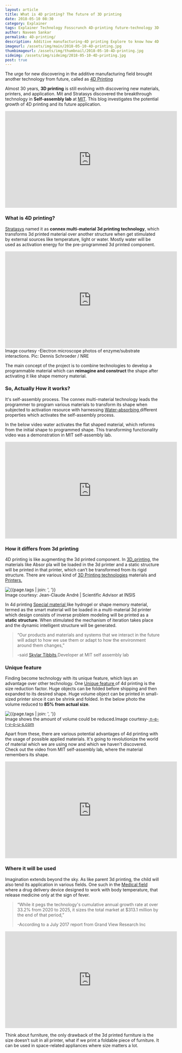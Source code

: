 ```yaml
---
layout: article
title: What is 4D printing? The future of 3D printing
date: 2018-05-10 08:30 
category: Explainer
tags: Explainer Technology Fosscrunch 4D-printing future-technology 3D-printing Additive-Manufacturing MIT Self-assembly-lab stratasys Smart-manufacturing assembly printer 3D 4D Skylar tibbits
author: Naveen Sankar
permalink: 4D-printing/
description: Additive manufacturing-4D printing Explore to know how 4D printing works, How it differs from 3D printing, Application of 4D printing.
imageurl: /assets/img/main/2018-05-10-4D-printing.jpg
thumbimageurl: /assets/img/thumbnail/2018-05-10-4D-printing.jpg
sideimg: /assets/img/sideimg/2018-05-10-4D-printing.jpg
post: true
---
```


<p>The urge for new discovering in the additive manufacturing field brought another technology from future, called as <a title="wikipedia- 4D printing" href="https://en.wikipedia.org/wiki/Four-dimensional_printing">4D Printing</a></p>
<p>Almost 30 years, <strong>3D printing</strong> is still evolving with discovering new materials, printers, and application. Mit and Stratasys discovered the breakthrough technology in <strong>Self-assembly lab</strong> at <a title="Self assembly lab" href="https://selfassemblylab.mit.edu/">MIT</a>. This blog investigates the potential growth of 4D printing and its future application.</p>

<iframe width="560" height="315" src="https://www.youtube.com/embed/qMJXzPiJkH8?rel=0&amp;start=12" frameborder="0" allow="autoplay; encrypted-media" allowfullscreen></iframe>


<h3><strong>What is 4D printing?</strong></h3>
<p><a title="Stratasys" href="http://www.stratasys.com/">Stratasys</a>&nbsp;named it as <strong>connex multi-material 3d printing technology</strong>, which transforms 3d printed material over another structure when get stimulated by external sources like temperature, light or water. Mostly water will be used as activation energy for the pre-programmed 3d printed component.</p>

<iframe width="560" height="315" src="https://www.youtube.com/embed/MyK4BzbxcdU?rel=0&amp;start=15" frameborder="0" allow="autoplay; encrypted-media" allowfullscreen></iframe>

<footer>Image courtesy -Electron microscope photos of enzyme/substrate interactions. Pic: Dennis Schroeder / NRE</footer>
<p>The main concept of the project is to combine technologies to develop a programmable material which can <strong>reimagine and construct</strong> the shape after activating it like shape memory material.</p>
<h3><strong>So, Actually How it works?</strong></h3>
<p>It's self-assembly process. The connex multi-material technology leads the programmer to program various materials to transform its shape when subjected to activation resource with harnessing <a href="https://selfassemblylab.mit.edu/liquid-printed-products/">Water-absorbing&nbsp;</a>different properties which activates the self-assembly process.</p>
<p>In the below video water activates the flat shaped material, which reforms from the initial shape to programmed shape. This transforming functionality video was a demonstration in MIT self-assembly lab.</p>
<iframe width="560" height="315" src="https://www.youtube.com/embed/GIEhi_sAkU8?rel=0" frameborder="0" allow="autoplay; encrypted-media" allowfullscreen></iframe>
<h3><strong>How it differs from 3d printing</strong></h3>
<p>4D printing is like augmenting the 3d printed component. In <a title="3D_printing" href="https://en.wikipedia.org/wiki/3D_printing">3D_printing</a>, the materials like Absor pla&nbsp;will be loaded in the 3d printer and a static structure will be printed in that printer, which can&rsquo;t be transformed from its rigid structure. There are various kind of <a title="3D Printing technologies" href="https://en.wikipedia.org/wiki/3D_printing_processes">3D Printing technologies</a> materials and <a title="Printers" href="https://en.wikipedia.org/wiki/List_of_3D_printer_manufacturers">Printers.</a></p>
<div class="article-main-img artimg2">
		<img src="{{ site.baseurl }}/assets/img/main/2018-05-10-4D-printing-01.jpg" alt="{{page.tags | join: ', '}}">
</div>
<footer class="imgcc">
    Image courtesy: Jean-Claude Andr&eacute; | Scientific Advisor at INSIS
</footer>
<p>In 4d printing <a title="Special material" href="https://www.newscientist.com/article/2127713-4d-printing-makes-objects-that-assemble-themselves-when-heated/">Special material&nbsp;</a>like hydrogel or shape memory material, termed as the smart material will be loaded in a multi-material 3d printer which design consists of inverse problem modeling will be printed as a <strong>static structure</strong>. When stimulated the mechanism of iteration takes place and the dynamic intelligent structure will be generated.</p>

<blockquote class="blockquote">
  <p class="mb-0">“Our products and materials and systems that we interact in the future will adapt to how we use them or adapt to how the environment around them changes,”
</p>
  <footer class="blockquote-footer">-said <a title="Skylar_Tibbits" href="https://en.wikipedia.org/wiki/Skylar_Tibbits">Skylar Tibbits</a>,Developer at MIT self assembly lab</footer>
</blockquote>

<h3><strong>Unique feature</strong></h3>
<p>Finding become technology with its unique feature, which lays an advantage over other technology. One <a title="Unique feature" href="http://www.printerworkswest.com/blog/100-discover-the-advantages-of-4d-printing.html">Unique feature </a>of 4d printing is the size reduction factor. Huge objects can be folded before shipping and then expanded to its desired shape. Huge volume object can be printed in small-sized printer since it can be shrink and folded. In the below photo the volume reduced to<strong> 85% from actual size</strong>.</p>
<div class="article-main-img artimg2">
		<img src="{{ site.baseurl }}/assets/img/main/2018-05-10-4D-printing-02.jpg" alt="{{page.tags | join: ', '}}">
</div>
<footer class="imgcc">
    Image shows the amount of volume could be reduced.Image courtesy-<a href="http://n-e-r-v-o-u-s.com"> n-e-r-v-o-u-s.com</a>
</footer>
<p>Apart from these, there are various potential advantages of 4d printing with the usage of possible applied materials. It's going to revolutionize the world of material which we are using now and which we haven't discovered. Check out the video from MIT self-assembly lab, where the material remembers its shape.</p>
<iframe width="560" height="315" src="https://www.youtube.com/embed/SpqHwtdRdCI?rel=0" frameborder="0" allow="autoplay; encrypted-media" allowfullscreen></iframe>
<h3><strong>Where it will be used</strong></h3>
<p>Imagination extends beyond the sky. As like parent 3d printing, the child will also tend its application in various fields. One such in the 
<a title="Medical field" href="https://www.dr-hempel-network.com/digital-health-technolgy/4d-printing-in-health-care/">Medical field</a> where a drug delivery device designed to work with body temperature, that release medicine only at the sign of fever.</p>
<blockquote class="blockquote">
  <p class="mb-0">“While it pegs the technology's cumulative annual growth rate at over 33.2% from 2020 to 2025, it sizes the total market at $313.1 million by the end of that period,”
</p>
  <footer class="blockquote-footer">-According to a July 2017 report from Grand View Research Inc</footer>
</blockquote>
<iframe width="560" height="315" src="https://www.youtube.com/embed/RfW1NYvV0PM?rel=0" frameborder="0" allow="autoplay; encrypted-media" allowfullscreen></iframe>
<p>Think about furniture, the only drawback of the 3d printed furniture is the size doesn&rsquo;t suit in all printer, what if we print a foldable piece of furniture. It can be used in space-related appliances where size matters a lot.</p>